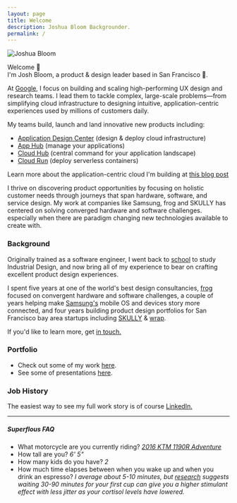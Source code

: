 ```yaml
---
layout: page
title: Welcome
description: Joshua Bloom Backgrounder.
permalink: /
---
```


<img itemprop="image" src="/assets/img/josh_bg.jpg" alt="Joshua Bloom">

Welcome 👋 <br>
I'm Josh Bloom, a product & design leader based in San Francisco 🌁. 

At [Google](https://cloud.google.com), I focus on building and scaling high-performing UX design and research teams. I lead them to tackle complex, large-scale problems—from simplifying cloud infrastructure to designing intuitive, application-centric experiences used by millions of customers daily.

My teams build, launch and land innovative new products including:
- [Application Design Center](https://cloud.google.com/application-design-center/docs/overview) (design & deploy cloud infrastructure)
- [App Hub](https://cloud.google.com/products/app-hub) (manage your applications)
- [Cloud Hub](https://console.cloud.google.com/cloud-hub/home) (central command for your application landscape)
- [Cloud Run](https://cloud.google.com/run) (deploy serverless containers)

Learn more about the application-centric cloud I'm building at [this blog post](https://cloud.google.com/blog/products/application-development/an-application-centric-ai-powered-cloud)

I thrive on discovering product opportunities by focusing on holistic customer needs through journeys that span hardware, software, and service design. My work at companies like Samsung, frog and SKULLY has centered on solving converged hardware and software challenges. especially when there are paradigm changing new technologies available to create with.

### Background

Originally trained as a software engineer, I went back to [school](https://massart.edu/) to study Industrial Design, and now bring all of my experience to bear on crafting excellent product design experiences.

I spent five years at one of the world's best design consultancies, [frog](https://frogdesign.com) focused on convergent hardware and software challenges, a couple of years helping make [Samsung's](https://www.samsung.com/us/mobile/phones/) mobile OS and devices story more connected, and four years building product design portfolios for San Francisco bay area startups including [SKULLY](https://www.revzilla.com/common-tread/skully-ar-1-helmet-preview) & [wrap](https://wrap.co).

If you'd like to learn more, get [in touch.](mailto:joshbloom@gmail.com)

### Portfolio

- Check out some of my work [here](/work).
- See some of presentations [here](/presentations).

### Job History
The easiest way to see my full work story is of course [LinkedIn.](https://www.linkedin.com/in/jbloom)

----

##### Superflous FAQ
- What motorcycle are you currently riding? [*2016 KTM 1190R Adventure*](https://www.advpulse.com/adv-bikes/2015-ktm-1190-adventure-r-review/)
- How tall are you? *6' 5"*
- How many kids do you have? *2*
- How much time elapses between when you wake up and when you drink an espresso? *I average about 5-10 minutes, but [research](https://www.betterup.com/blog/best-time-to-drink-coffee) suggests waiting 30-90 minutes for your first cup can give you a higher stimulant effect with less jitter as your cortisol levels have lowered.* 